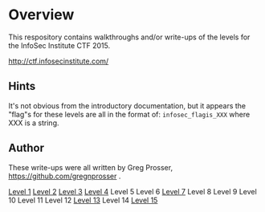 # Overview

This respository contains walkthroughs and/or write-ups of the levels for the InfoSec Institute CTF 2015.

http://ctf.infosecinstitute.com/

## Hints

It's not obvious from the introductory documentation, but it appears the "flag"s for these levels are all in the format of: `infosec_flagis_XXX` where XXX is a string.

## Author

These write-ups were all written by Greg Prosser, https://github.com/gregnprosser .

[Level 1](level1)
[Level 2](level2)
[Level 3](level3)
[Level 4](level4)
Level 5
Level 6
[Level 7](level7)
Level 8
Level 9
Level 10
Level 11
Level 12
[Level 13](level13)
Level 14
[Level 15](level15)
